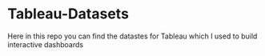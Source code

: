 # Tableau-Datasets #        

Here in this repo you can find the datastes for Tableau which I used to build interactive dashboards    
  
  
   
  
  
 
  
  
